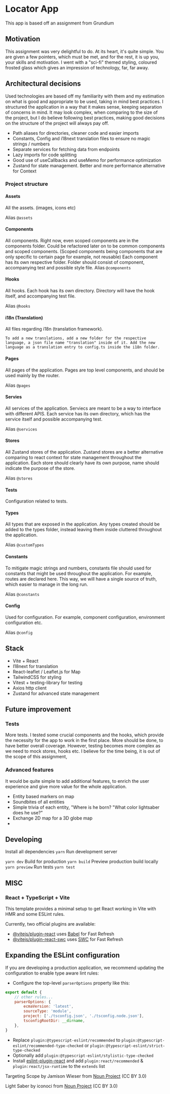 # Locator App

This app is based off an assignment from Grundium

## Motivation

This assignment was very delightful to do. At its heart, it's quite simple. You are given a few pointers, which must be
met, and for the rest, it is up you, your skills and motivation.
I went with a "sci-fi" themed styling, coloured frosted glass which gives an impression of technology, far, far away.

## Architectural decisions

Used technologies are based off my familiarity with them and my estimation on what is good and appropriate to be used,
taking in mind best practices.
I structured the application in a way that it makes sense, keeping separation of concerns in mind.
It may look complex, when comparing to the size of the project, but I do believe following best practices, making good
decisions on the structure of the project will always pay off.

- Path aliases for directories, cleaner code and easier imports
- Constants, Config and i18next translation files to ensure no magic strings / numbers
- Separate services for fetching data from endpoints
- Lazy imports for code splitting
- Good use of useCallbacks and useMemo for performance optimization
- Zustand for state management. Better and more performance alternative for Context

### Project structure

#### Assets

All the assets. (images, icons etc)

Alias
``
@assets
``

#### Components

All components. Right now, even scoped components are in the components folder.
Could be refactored later on to be common components and scoped components. (Scoped components being components that are
only specific to certain page for example, not reusable)
Each component has its own respective folder. Folder should consist of component, accompanying test and possible style
file.
Alias
``
@components
``

#### Hooks

All hooks.
Each hook has its own directory. Directory will have the hook itself, and accompanying test file.

Alias
``
@hooks
``

#### i18n (Translation)

All files regarding i18n (translation framework).

``
To add a new translations, add a new folder for the respective language, a json file name "translation" inside of it.
Add the new language as a translation entry to config.ts inside the i18n folder.
``

#### Pages

All pages of the application.
Pages are top level components, and should be used mainly by the router.

Alias
``
@pages
``

#### Servies

All services of the application.
Serviecs are meant to be a way to interface with different APIS.
Each service has its own directory, which has the service itself and possible accompanying test.

Alias
``
@services
``

#### Stores

All Zustand stores of the application.
Zustand stores are a better alternative comparing to react context for state management throughout the application.
Each store should clearly have its own purpose, name should indicate the purpose of the store.

Alias
``
@stores
``

#### Tests

Configuration related to tests.

#### Types

All types that are exposed in the application.
Any types created should be added to the types folder, instead leaving them inside cluttered throughout the application.

Alias
``
@customTypes
``

#### Constants

To mitigate magic strings and numbers, constants file should used for constants that might be used throughout the
application.
For example, routes are declared here.
This way, we will have a single source of truth, which easier to manage in the long run.

Alias
``
@constants
``

#### Config

Used for configuration. For example, component configuration, environment configuration etc.

Alias
``
@config
``

## Stack

- Vite + React
- I18next for translation
- React-leaflet / Leaflet.js for Map
- TailwindCSS for styling
- Vitest + testing-library for testing
- Axios http client
- Zustand for advanced state management

## Future improvement

### Tests

More tests. I tested some crucial components and the hooks, which provide the necessity for the app to work in the first
place.
More should be done, to have better overall coverage.
However, testing becomes more complex as we need to mock stores, hooks etc.
I believe for the time being, it is out of the scope of this assignment,

### Advanced features

It would be quite simple to add additional features, to enrich the user experience and give more value for the whole
application.

- Entity based markers on map
- Soundbites of all entities
- Simple trivia of each entity, "Where is he born? "What color lightsaber does he use?"
- Exchange 2D map for a 3D globe map
-

## Developing

Install all dependencies
``
yarn
``
Run development server

``
yarn dev
``
Build for production
``
yarn build
``
Preview production build locally
``
yarn preview
``
Run tests
``
yarn test
``

## MISC

### React + TypeScript + Vite

This template provides a minimal setup to get React working in Vite with HMR and some ESLint rules.

Currently, two official plugins are available:

- [@vitejs/plugin-react](https://github.com/vitejs/vite-plugin-react/blob/main/packages/plugin-react/README.md)
  uses [Babel](https://babeljs.io/) for Fast Refresh
- [@vitejs/plugin-react-swc](https://github.com/vitejs/vite-plugin-react-swc) uses [SWC](https://swc.rs/) for Fast
  Refresh

## Expanding the ESLint configuration

If you are developing a production application, we recommend updating the configuration to enable type aware lint rules:

- Configure the top-level `parserOptions` property like this:

```js
export default {
    // other rules...
    parserOptions: {
        ecmaVersion: 'latest',
        sourceType: 'module',
        project: ['./tsconfig.json', './tsconfig.node.json'],
        tsconfigRootDir: __dirname,
    },
}
```

- Replace `plugin:@typescript-eslint/recommended` to `plugin:@typescript-eslint/recommended-type-checked`
  or `plugin:@typescript-eslint/strict-type-checked`
- Optionally add `plugin:@typescript-eslint/stylistic-type-checked`
- Install [eslint-plugin-react](https://github.com/jsx-eslint/eslint-plugin-react) and
  add `plugin:react/recommended` & `plugin:react/jsx-runtime` to the `extends` list

Targeting Scope by Jamison Wieser
from <a href="https://thenounproject.com/browse/icons/term/targeting-scope/" target="_blank" title="Targeting Scope Icons">
Noun Project</a> (CC BY 3.0)

Light Saber by iconoci
from <a href="https://thenounproject.com/browse/icons/term/light-saber/" target="_blank" title="Light Saber Icons">Noun
Project</a> (CC BY 3.0)